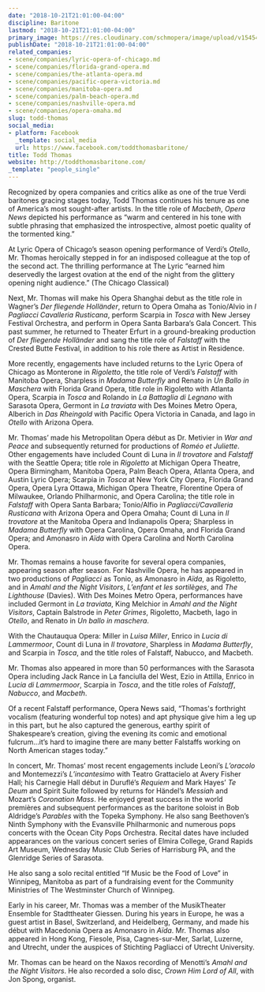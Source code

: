 ```yaml
---
date: "2018-10-21T21:01:00-04:00"
discipline: Baritone
lastmod: "2018-10-21T21:01:00-04:00"
primary_image: https://res.cloudinary.com/schmopera/image/upload/v1545409169/media/webhook-uploads/1540169992254/Thomas.T.Headshot.jpg.jpg
publishDate: "2018-10-21T21:01:00-04:00"
related_companies:
- scene/companies/lyric-opera-of-chicago.md
- scene/companies/florida-grand-opera.md
- scene/companies/the-atlanta-opera.md
- scene/companies/pacific-opera-victoria.md
- scene/companies/manitoba-opera.md
- scene/companies/palm-beach-opera.md
- scene/companies/nashville-opera.md
- scene/companies/opera-omaha.md
slug: todd-thomas
social_media:
- platform: Facebook
  _template: social_media
  url: https://www.facebook.com/toddthomasbaritone/
title: Todd Thomas
website: http://toddthomasbaritone.com/
_template: "people_single"
---
```


Recognized by opera companies and critics alike as one of the true Verdi baritones gracing stages today, Todd Thomas continues his tenure as one of America’s most sought-after artists. In the title role of *Macbeth*, *Opera News* depicted his performance as “warm and centered in his tone with subtle phrasing that emphasized the introspective, almost poetic quality of the tormented king.”

At Lyric Opera of Chicago’s season opening performance of Verdi’s *Otello*, Mr. Thomas heroically stepped in for an indisposed colleague at the top of the second act. The thrilling performance at The Lyric “earned him deservedly the largest ovation at the end of the night from the glittery opening night audience.” (The Chicago Classical) 

Next, Mr. Thomas will make his Opera Shanghai debut as the title role in Wagner’s *Der fliegende Holländer*, return to Opera Omaha as Tonio/Alvio in *I Pagliacci* *Cavalleria Rusticana*, perform Scarpia in *Tosca* with New Jersey Festival Orchestra, and perform in Opera Santa Barbara’s Gala Concert. This past summer, he returned to Theater Erfurt in a ground-breaking production of *Der fliegende Holländer* and sang the title role of *Falstaff* with the Crested Butte Festival, in addition to his role there as Artist in Residence.

More recently, engagements have included returns to the Lyric Opera of Chicago as Monterone in *Rigoletto*, the title role of Verdi’s *Falstaff* with Manitoba Opera, Sharpless in *Madama Butterfly* and Renato in *Un Ballo in Maschera* with Florida Grand Opera, title role in Rigoletto with Atlanta Opera, Scarpia in *Tosca* and Rolando in *La Battaglia di Legnano* with Sarasota Opera, Germont in *La traviata* with Des Moines Metro Opera, Alberich in *Das Rheingold* with Pacific Opera Victoria in Canada, and Iago in *Otello* with Arizona Opera.

Mr. Thomas’ made his Metropolitan Opera début as Dr. Metivier in *War and Peace* and subsequently returned for productions of *Roméo et Juliette*. Other engagements have included Count di Luna in *Il trovatore* and *Falstaff* with the Seattle Opera; title role in *Rigoletto* at Michigan Opera Theatre, Opera Birmingham, Manitoba Opera, Palm Beach Opera, Atlanta Opera, and Austin Lyric Opera; Scarpia in
*Tosca* at New York City Opera, Florida Grand Opera, Opera Lyra Ottawa, Michigan Opera Theatre, Florentine Opera of Milwaukee, Orlando Philharmonic, and Opera Carolina; the title role in *Falstaff* with Opera Santa Barbara; Tonio/Alfio in *Pagliacci/Cavalleria Rusticana* with Arizona Opera and Opera Omaha; Count di Luna in *Il trovatore* at the Manitoba Opera and Indianapolis Opera; Sharpless
in *Madama Butterfly* with Opera Carolina, Opera Omaha, and Florida Grand Opera; and Amonasro in *Aïda* with Opera Carolina and North Carolina Opera.


Mr. Thomas remains a house favorite for several opera companies, appearing season after season. For Nashville Opera, he has appeared in two productions of *Pagliacci* as Tonio, as Amonasro in *Aïda*, as Rigoletto, and in *Amahl and the Night Visitors*, *L’enfant et les sortilèges*, and *The Lighthouse* (Davies). With Des Moines Metro Opera, performances have included Germont in *La traviata*, King Melchior in *Amahl and the Night Visitors*, Captain Balstrode in *Peter Grimes*, Rigoletto, Macbeth, Iago in *Otello*, and Renato in *Un ballo in maschera*.

With the Chautauqua Opera: Miller in *Luisa Miller*, Enrico in *Lucia di Lammermoor*, Count di Luna in *Il trovatore*, Sharpless in *Madama Butterfly*, and Scarpia in *Tosca*, and the title roles of Falstaff, Nabucco, and Macbeth.

Mr. Thomas also appeared in more than 50 performances with the Sarasota Opera including Jack Rance in La fanciulla del West, Ezio in Attilla, Enrico in *Lucia di Lammermoor*, Scarpia in *Tosca*, and the title roles of *Falstaff*, *Nabucco*, and *Macbeth*.

Of a recent Falstaff performance, Opera News said, “Thomas's forthright vocalism (featuring wonderful top notes) and apt physique give him a leg up in this part, but he also captured the generous, earthy spirit of Shakespeare’s creation, giving the evening its comic and emotional fulcrum...it’s hard to imagine there are many better Falstaffs working on North American stages today.”

In concert, Mr. Thomas’ most recent engagements include Leoni’s *L’oracolo* and Montemezzi’s *L’incantesimo* with Teatro Grattacielo at Avery Fisher Hall; his Carnegie Hall début in Duruflé’s *Requiem* and Mark Hayes’ *Te Deum* and Spirit Suite followed by returns for Händel’s *Messiah* and Mozart’s *Coronation Mass*. He enjoyed great success in the world premières and subsequent performances as the baritone soloist in Bob Aldridge’s *Parables* with the Topeka Symphony. He also sang Beethoven’s Ninth Symphony with the Evansville Philharmonic and numerous pops concerts with the Ocean City Pops Orchestra. Recital dates have included appearances on the various concert series of Elmira College, Grand Rapids Art Museum, Wednesday Music Club Series of Harrisburg PA, and the Glenridge Series of Sarasota.
 
He also sang a solo recital entitled “If Music be the Food of Love” in Winnipeg, Manitoba as part of a fundraising event for the Community Ministries of The
Westminster Church of Winnipeg.

Early in his career, Mr. Thomas was a member of the MusikTheater Ensemble for Stadttheater Giessen. During his years in Europe, he was a guest artist in Basel, Switzerland, and Heidelberg, Germany, and made his début with Macedonia Opera as Amonasro in *Aïda*. Mr. Thomas also appeared in Hong Kong, Fiesole, Pisa, Cagnes-sur-Mer, Sarlat, Luzerne, and Utrecht, under the auspices of Stichting Pagliacci of Utrecht University.


Mr. Thomas can be heard on the Naxos recording of Menotti’s *Amahl and the Night Visitors*. He also recorded a solo disc, *Crown Him Lord of All*, with Jon Spong, organist.
